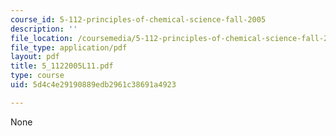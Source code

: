 ```yaml
---
course_id: 5-112-principles-of-chemical-science-fall-2005
description: ''
file_location: /coursemedia/5-112-principles-of-chemical-science-fall-2005/5d4c4e29190889edb2961c38691a4923_5_1122005L11.pdf
file_type: application/pdf
layout: pdf
title: 5_1122005L11.pdf
type: course
uid: 5d4c4e29190889edb2961c38691a4923

---
```

None